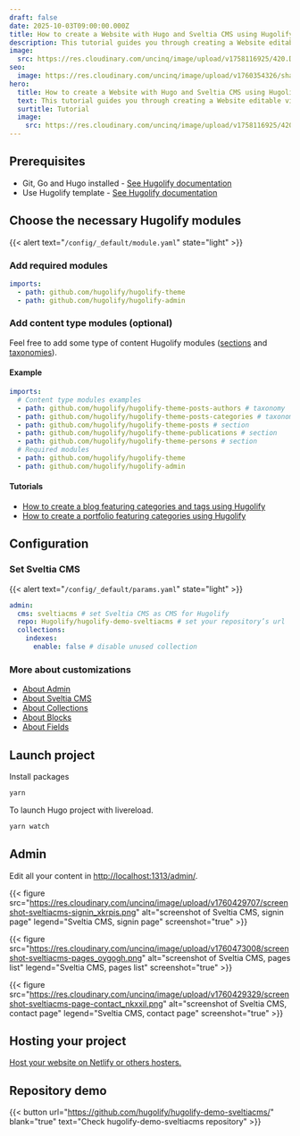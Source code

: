 ```yaml
---
draft: false
date: 2025-10-03T09:00:00.000Z
title: How to create a Website with Hugo and Sveltia CMS using Hugolify
description: This tutorial guides you through creating a Website editable via Sveltia CMS.
image:
  src: https://res.cloudinary.com/uncinq/image/upload/v1758116925/420.Dual-Monitor_xu2t2k.svg
seo:
  image: https://res.cloudinary.com/uncinq/image/upload/v1760354326/share-tuto-pagescms_zpra7q.png
hero:
  title: How to create a Website with Hugo and Sveltia CMS using Hugolify
  text: This tutorial guides you through creating a Website editable via Sveltia CMS.
  surtitle: Tutorial
  image:
    src: https://res.cloudinary.com/uncinq/image/upload/v1758116925/420.Dual-Monitor_xu2t2k.svg
---
```

## Prerequisites

* Git, Go and Hugo installed - [See Hugolify documentation](/docs/getting-started/prerequisites/)
* Use Hugolify template - [See Hugolify documentation](/docs/getting-started/install/)

## Choose the necessary Hugolify modules

{{< alert text="`/config/_default/module.yaml`" state="light" >}}

### Add required modules

```yaml
imports:
  - path: github.com/hugolify/hugolify-theme
  - path: github.com/hugolify/hugolify-admin
```

### Add content type modules (optional)

Feel free to add some type of content Hugolify modules ([sections](/docs/sections/) and [taxonomies](/docs/taxonomies/)).

#### Example

```yaml
imports:
  # Content type modules examples
  - path: github.com/hugolify/hugolify-theme-posts-authors # taxonomy
  - path: github.com/hugolify/hugolify-theme-posts-categories # taxonomy
  - path: github.com/hugolify/hugolify-theme-posts # section
  - path: github.com/hugolify/hugolify-theme-publications # section
  - path: github.com/hugolify/hugolify-theme-persons # section
  # Required modules
  - path: github.com/hugolify/hugolify-theme
  - path: github.com/hugolify/hugolify-admin
```

#### Tutorials

* [How to create a blog featuring categories and tags using Hugolify](how-to-create-a-blog-with-hugo-and-decap-cms-using-hugolify)
* [How to create a portfolio featuring categories using Hugolify](how-to-create-a-portfolio-with-hugo-and-decap-cms-using-hugolify)

## Configuration

### Set Sveltia CMS

{{< alert text="`/config/_default/params.yaml`" state="light" >}}

```yml
admin:
  cms: sveltiacms # set Sveltia CMS as CMS for Hugolify
  repo: Hugolify/hugolify-demo-sveltiacms # set your repository’s url
  collections:
    indexes:
      enable: false # disable unused collection
```

### More about customizations

- [About Admin](/docs/cms/admin/setup/)
- [About Sveltia CMS](/docs/cms/admin/cms/sveltia-cms/)
- [About Collections](/docs/cms/admin/collections/)
- [About Blocks](/docs/cms/admin/blocks/)
- [About Fields](/docs/cms/admin/fields/)

## Launch project

Install packages

```bash
yarn
```

To launch Hugo project with livereload.

```bash
yarn watch
```

## Admin

Edit all your content in <http://localhost:1313/admin/>.

{{< figure src="https://res.cloudinary.com/uncinq/image/upload/v1760429707/screenshot-sveltiacms-signin_xkrpis.png" alt="screenshot of Sveltia CMS, signin page" legend="Sveltia CMS, signin page" screenshot="true" >}}

{{< figure src="https://res.cloudinary.com/uncinq/image/upload/v1760473008/screenshot-sveltiacms-pages_oygogh.png" alt="screenshot of Sveltia CMS, pages list" legend="Sveltia CMS, pages list" screenshot="true" >}}

{{< figure src="https://res.cloudinary.com/uncinq/image/upload/v1760429329/screenshot-sveltiacms-page-contact_nkxxil.png" alt="screenshot of Sveltia CMS, contact page" legend="Sveltia CMS, contact page" screenshot="true" >}}


## Hosting your project

[Host your website on Netlify or others hosters.](/docs/getting-started/hosting/)

## Repository demo

{{< button url="https://github.com/hugolify/hugolify-demo-sveltiacms/" blank="true" text="Check hugolify-demo-sveltiacms repository" >}}
